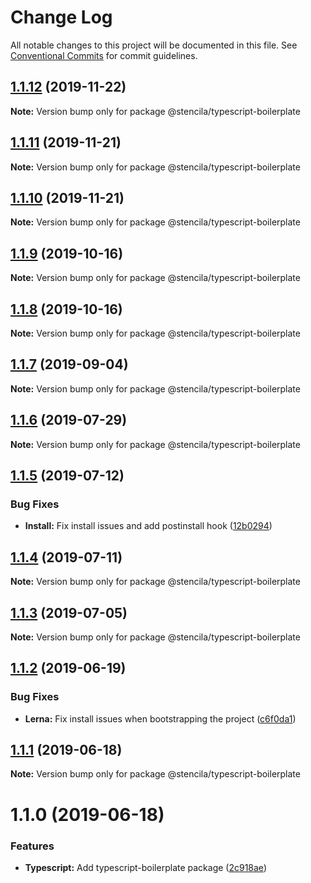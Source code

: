 # Change Log

All notable changes to this project will be documented in this file.
See [Conventional Commits](https://conventionalcommits.org) for commit guidelines.

## [1.1.12](https://github.com/stencila/dev-config/compare/@stencila/typescript-boilerplate@1.1.11...@stencila/typescript-boilerplate@1.1.12) (2019-11-22)

**Note:** Version bump only for package @stencila/typescript-boilerplate





## [1.1.11](https://github.com/stencila/dev-config/compare/@stencila/typescript-boilerplate@1.1.10...@stencila/typescript-boilerplate@1.1.11) (2019-11-21)

**Note:** Version bump only for package @stencila/typescript-boilerplate





## [1.1.10](https://github.com/stencila/dev-config/compare/@stencila/typescript-boilerplate@1.1.9...@stencila/typescript-boilerplate@1.1.10) (2019-11-21)

**Note:** Version bump only for package @stencila/typescript-boilerplate

## [1.1.9](https://github.com/stencila/dev-config/compare/@stencila/typescript-boilerplate@1.1.8...@stencila/typescript-boilerplate@1.1.9) (2019-10-16)

**Note:** Version bump only for package @stencila/typescript-boilerplate

## [1.1.8](https://github.com/stencila/dev-config/compare/@stencila/typescript-boilerplate@1.1.7...@stencila/typescript-boilerplate@1.1.8) (2019-10-16)

**Note:** Version bump only for package @stencila/typescript-boilerplate

## [1.1.7](https://github.com/stencila/dev-config/compare/@stencila/typescript-boilerplate@1.1.6...@stencila/typescript-boilerplate@1.1.7) (2019-09-04)

**Note:** Version bump only for package @stencila/typescript-boilerplate

## [1.1.6](https://github.com/stencila/dev-config/compare/@stencila/typescript-boilerplate@1.1.5...@stencila/typescript-boilerplate@1.1.6) (2019-07-29)

**Note:** Version bump only for package @stencila/typescript-boilerplate

## [1.1.5](https://github.com/stencila/dev-config/compare/@stencila/typescript-boilerplate@1.1.4...@stencila/typescript-boilerplate@1.1.5) (2019-07-12)

### Bug Fixes

- **Install:** Fix install issues and add postinstall hook ([12b0294](https://github.com/stencila/dev-config/commit/12b0294))

## [1.1.4](https://github.com/stencila/dev-config/compare/@stencila/typescript-boilerplate@1.1.3...@stencila/typescript-boilerplate@1.1.4) (2019-07-11)

**Note:** Version bump only for package @stencila/typescript-boilerplate

## [1.1.3](https://github.com/stencila/dev-config/compare/@stencila/typescript-boilerplate@1.1.2...@stencila/typescript-boilerplate@1.1.3) (2019-07-05)

**Note:** Version bump only for package @stencila/typescript-boilerplate

## [1.1.2](https://github.com/stencila/dev-config/compare/@stencila/typescript-boilerplate@1.1.1...@stencila/typescript-boilerplate@1.1.2) (2019-06-19)

### Bug Fixes

- **Lerna:** Fix install issues when bootstrapping the project ([c6f0da1](https://github.com/stencila/dev-config/commit/c6f0da1))

## [1.1.1](https://github.com/stencila/dev-config/compare/@stencila/typescript-boilerplate@1.1.0...@stencila/typescript-boilerplate@1.1.1) (2019-06-18)

**Note:** Version bump only for package @stencila/typescript-boilerplate

# 1.1.0 (2019-06-18)

### Features

- **Typescript:** Add typescript-boilerplate package ([2c918ae](https://github.com/stencila/dev-config/commit/2c918ae))

